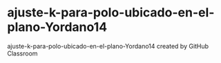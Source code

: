 # ajuste-k-para-polo-ubicado-en-el-plano-Yordano14
ajuste-k-para-polo-ubicado-en-el-plano-Yordano14 created by GitHub Classroom
